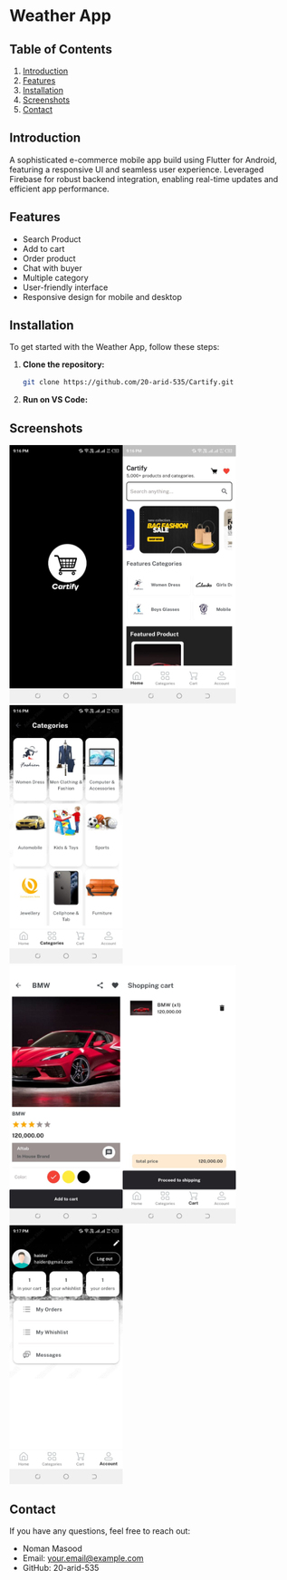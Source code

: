 # Weather App

## Table of Contents
1. [Introduction](#introduction)
2. [Features](#features)
3. [Installation](#installation)
4. [Screenshots](#ui)
9. [Contact](#contact)

## Introduction
A sophisticated e-commerce mobile app build using
Flutter for Android, featuring a responsive UI and seamless
user experience. Leveraged Firebase for robust backend
integration, enabling real-time updates and efficient app
performance.

## Features
- Search Product
- Add to cart
- Order product
- Chat with buyer
- Multiple category
- User-friendly interface
- Responsive design for mobile and desktop

## Installation
To get started with the Weather App, follow these steps:

1. **Clone the repository:**
    ```sh
    git clone https://github.com/20-arid-535/Cartify.git
    ```

2. **Run on VS Code:**

## Screenshots
<p><img src="splash_.jpeg" width="200" ><img src="home_.jpeg" width="200" ><img src="category_.jpeg" width="200" ><br><img src="itemdetail_.jpeg" width="200" ><img src="cart_.jpeg" width="200" ><img src="account_.jpeg" width="200" ></p>


## Contact
If you have any questions, feel free to reach out:

- Noman Masood
- Email: your.email@example.com
- GitHub: 20-arid-535    
